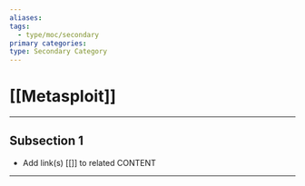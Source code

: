 ```yaml
---
aliases:
tags:
  - type/moc/secondary
primary categories:
type: Secondary Category
---
```

# [[Metasploit]]

***

## Subsection 1

* Add link(s) [[]] to related CONTENT

***

